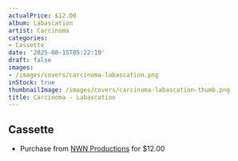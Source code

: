 ```yaml
---
actualPrice: $12.00
album: Labascation
artist: Carcinoma
categories:
- Cassette
date: '2025-08-15T05:22:19'
draft: false
images:
- /images/covers/carcinoma-labascation.png
inStock: true
thumbnailImage: /images/covers/carcinoma-labascation-thumb.png
title: Carcinoma - Labascation
---
```


## Cassette
* Purchase from [NWN Productions](http://shop.nwnprod.com/index.php?route=product/product&path=73&product_id=15544&sort=pd.name&order=ASC) for $12.00
